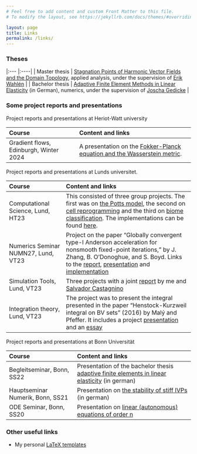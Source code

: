 ```yaml
---
# Feel free to add content and custom Front Matter to this file.
# To modify the layout, see https://jekyllrb.com/docs/themes/#overriding-theme-defaults

layout: page
title: Links
permalink: /links/
---
```



### Theses

|:--- |:----|
| Master thesis   | [Stagnation Points of Harmonic Vector Fields and the Domain Topology](https://raw.githubusercontent.com/TheoKoppenhoefer/master-thesis/main/Text/Thesis_TheoKoppenhoefer.pdf), applied analysis, under the supervision of [Erik Wahlén](https://www.maths.lu.se/english/research/staff/erik-wahlen/) |
| Bachelor thesis | [Adaptive Finite Element Methods in Linear Elasticity](https://raw.githubusercontent.com/TheoKoppenhoefer/bachelorarbeit/main/Text/Bachelorarbeit_Hauptteil.pdf) (in German), numerics, under the supervision of [Joscha Gedicke](https://ins.uni-bonn.de/staff/gedicke) |




### Some project reports and presentations

Project reports and presentations at Heriot-Watt university

| Course | Content and links |
|:--- |:----|
| Gradient flows, Edinburgh, Winter 2024| A presentation on the [Fokker-Planck equation and the Wasserstein metric](https://raw.githubusercontent.com/TheoKoppenhoefer/gradient-flows-as2024/master/Presentation_TheoKoppenhoefer.pdf). |

Project reports and presentations at Lunds universitet.

| Course | Content and links |
|:--- |:----|
| Computational Science, Lund, HT23| This consisted of three group projects. The first was on [the Potts model](https://raw.githubusercontent.com/TheoKoppenhoefer/computational-science-HT23/main/Project1/Report_Theo/Report/Report_TheoKoppenhoefer.pdf), the second on [cell reprogramming](https://raw.githubusercontent.com/TheoKoppenhoefer/computational-science-HT23/main/Project2/Report_Theo/Report_TheoKoppenhoefer.pdf) and the third on [biome classification](https://raw.githubusercontent.com/TheoKoppenhoefer/computational-science-HT23/main/Project3/Report_Theo/Report_TheoKoppenhoefer.pdf). The implementations can be found [here](https://github.com/TheoKoppenhoefer/computational-science-HT23/). |
| Numerics Seminar NUMN27, Lund, VT23| Project on the paper “Globally convergent type-I Anderson acceleration for nonsmooth fixed-point iterations,” by J. Zhang, B. O’Donoghue, and S. Boyd. Links to the [report](https://raw.githubusercontent.com/TheoKoppenhoefer/numerics-seminar-VT23/main/Report/Report_TheoKoppenhoefer.pdf), [presentation](https://raw.githubusercontent.com/TheoKoppenhoefer/numerics-seminar-VT23/main/Presentation/Presentation_TheoKoppenhoefer.pdf) and [implementation](https://github.com/TheoKoppenhoefer/numerics-seminar-VT23) |
| Simulation Tools, Lund, VT23| Three projects with a joint [report](https://raw.githubusercontent.com/TheoKoppenhoefer/simulation-tools-VT23/main/Report/Report_SalvadorTheo.pdf) by me and [Salvador Castagnino](https://github.com/salvaCasta276) |
| Integration theory, Lund, VT23|  The project was to present the integral presented in the paper “Henstock-Kurzweil integral on BV sets” (2016) by Malý and Pfeffer. It includes a project [presentation](https://raw.githubusercontent.com/TheoKoppenhoefer/integration-theory-VT23/main/Presentation/Presentation_TheoKoppenhoefer.pdf) and an [essay](https://raw.githubusercontent.com/TheoKoppenhoefer/integration-theory-VT23/main/Report/Essay_TheoKoppenhoefer.pdf)|

Project reports and presentations at Bonn Universität

| Course | Content and links |
|:--- |:----|
| Begleitseminar, Bonn, SS22| Presentation of the bachelor thesis [adaptive finite elements in linear elasticity](/assets/ReportsPresentations/AbschlussPraesentation.pdf) (in german) |
| Hauptseminar Numerik, Bonn, SS21 | Presentation on [the stability of stiff IVPs](/assets/ReportsPresentations/06_Steife_Anfangswertprobleme_Stabilitaet.pdf) (in german) |
| ODE Seminar, Bonn, SS20 | Presentation on [linear (autonomous) equations of order n](/assets/ReportsPresentations/ODE_linear_aut_eqn_order_n.pdf) |

### Other useful links
* My personal [LaTeX templates](https://github.com/TheoKoppenhoefer/latex-templates)



